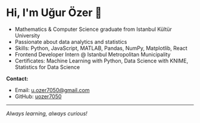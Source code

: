# Hi, I'm Uğur Özer 👋

- Mathematics & Computer Science graduate from Istanbul Kültür University
- Passionate about data analytics and statistics
- Skills: Python, JavaScript, MATLAB, Pandas, NumPy, Matplotlib, React
- Frontend Developer Intern @ Istanbul Metropolitan Municipality
- Certificates: Machine Learning with Python, Data Science with KNIME, Statistics for Data Science

**Contact:**  
- Email: u.ozer7050@gmail.com  
- GitHub: [uozer7050](https://github.com/uozer7050)

---

*Always learning, always curious!*
